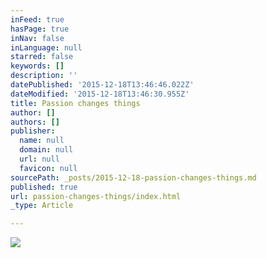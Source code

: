 ```yaml
---
inFeed: true
hasPage: true
inNav: false
inLanguage: null
starred: false
keywords: []
description: ''
datePublished: '2015-12-18T13:46:46.022Z'
dateModified: '2015-12-18T13:46:30.955Z'
title: Passion changes things
author: []
authors: []
publisher:
  name: null
  domain: null
  url: null
  favicon: null
sourcePath: _posts/2015-12-18-passion-changes-things.md
published: true
url: passion-changes-things/index.html
_type: Article

---
```

![](https://the-grid-user-content.s3-us-west-2.amazonaws.com/cc211977-65d3-487a-9197-990442c885e9.jpg)